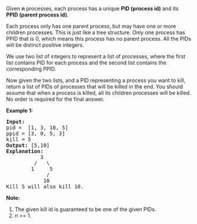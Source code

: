 <div><p>Given <b>n</b> processes, each process has a unique <b>PID (process id)</b> and its <b>PPID (parent process id)</b>. 

</p><p>Each process only has one parent process, but may have one or more children processes. This is just like a tree structure.  Only one process has PPID that is 0, which means this process has no parent process. All the PIDs will be distinct positive integers.</p>

<p>We use two list of integers to represent a list of processes, where the first list contains PID for each process and the second list contains the corresponding PPID. </p>
 
<p>Now given the two lists, and a PID representing a process you want to kill, return a list of PIDs of processes that will be killed in the end. You should assume that when a process is killed, all its children processes will be killed. No order is required for the final answer.</p>

<p><b>Example 1:</b><br>
</p><pre><b>Input:</b> 
pid =  [1, 3, 10, 5]
ppid = [3, 0, 5, 3]
kill = 5
<b>Output:</b> [5,10]
<b>Explanation:</b> 
           3
         /   \
        1     5
             /
            10
Kill 5 will also kill 10.
</pre>
<p></p>

<p><b>Note:</b><br>
</p><ol>
<li>The given kill id is guaranteed to be one of the given PIDs.</li>
<li>n &gt;= 1.</li>
</ol>
<p></p></div>